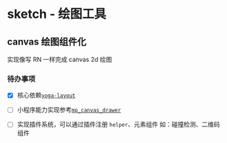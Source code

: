 # sketch - 绘图工具

## canvas 绘图组件化
实现像写 RN 一样完成 canvas 2d 绘图

### 待办事项
- [x] 核心依赖[`yoga-layout`](https://www.yogalayout.dev/)
- [ ] 小程序能力实现参考[`mp_canvas_drawer`](https://github.com/kuckboy1994/mp_canvas_drawer)
- [ ] 实现插件系统，可以通过插件注册 `helper`、元素组件 如：碰撞检测、二维码组件
  